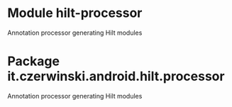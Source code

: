 # Module hilt-processor

Annotation processor generating Hilt modules

# Package it.czerwinski.android.hilt.processor

Annotation processor generating Hilt modules
